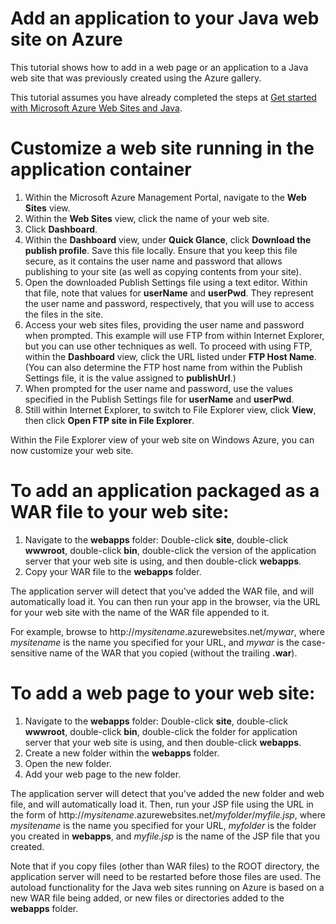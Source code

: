 <properties linkid="develop-java-tutorials-web-site-add-app" urlDisplayName="Add an application to your Java web site" pageTitle="Add an application to your Java web site" metaKeywords="" description="This tutorial shows you how to add a page or application to your Java web site on Microsoft Azure." metaCanonical="" services="web-sites" documentationCenter="Java" title="Add an application to your Java web site" videoId="" scriptId="" authors="waltpo" solutions="" manager="keboyd" editor="mollybos" />

# Add an application to your Java web site on Azure

This tutorial shows how to add in a web page or an application to a Java web site that was previously created using the Azure gallery.

This tutorial assumes you have already completed the steps at [Get started with Microsoft Azure Web Sites and Java](../web-sites-java-get-started).

# Customize a web site running in the application container

1. Within the Microsoft Azure Management Portal, navigate to the **Web Sites** view.
2. Within the **Web Sites** view, click the name of your web site.
3. Click **Dashboard**.
4. Within the **Dashboard** view, under **Quick Glance**, click **Download the publish profile**. Save this file locally. Ensure that you keep this file secure, as it contains the user name and password that allows publishing to your site (as well as copying contents from your site).
5. Open the downloaded Publish Settings file using a text editor. Within that file, note that values for **userName** and **userPwd**. They represent the user name and password, respectively, that you will use to access the files in the site.
6. Access your web sites files, providing the user name and password when prompted. This example will use FTP from within Internet Explorer, but you can use other techniques as well. To proceed with using FTP, within the **Dashboard** view, click the URL listed under **FTP Host Name**. (You can also determine the FTP host name from within the Publish Settings file, it is the value assigned to **publishUrl**.) 
7. When prompted for the user name and password, use the values specified in the Publish Settings file for **userName** and **userPwd**. 
8. Still within Internet Explorer, to switch to File Explorer view, click **View**, then click **Open FTP site in File Explorer**.

Within the File Explorer view of your web site on Windows Azure, you can now customize your web site. 

# To add an application packaged as a WAR file to your web site:

1. Navigate to the **webapps** folder: Double-click **site**, double-click **wwwroot**, double-click **bin**, double-click the version of the application server that your web site is using, and then double-click **webapps**. 
2. Copy your WAR file to the **webapps** folder.

The application server will detect that you've added the WAR file, and will automatically load it. You can then run your app in the browser, via the URL for your web site with the name of the WAR file appended to it. 

For example, browse to http://*mysitename*.azurewebsites.net/*mywar*, where *mysitename* is the name you specified for your URL, and *mywar* is the case-sensitive name of the WAR that you copied (without the trailing **.war**).

# To add a web page to your web site:
1. Navigate to the **webapps** folder: Double-click **site**, double-click **wwwroot**, double-click **bin**, double-click the folder for application server that your web site is using, and then double-click **webapps**. 
2. Create a new folder within the **webapps** folder.
3. Open the new folder.
4. Add your web page to the new folder. 
 
The application server will detect that you've added the new folder and web file, and will automatically load it. 
Then, run your JSP file using the URL in the form of http://*mysitename*.azurewebsites.net/*myfolder*/*myfile.jsp*, where *mysitename* is the name you specified for your URL, *myfolder* is the folder you created in **webapps**, and *myfile.jsp* is the name of the JSP file that you created.

Note that if you copy files (other than WAR files) to the ROOT directory, the application server will need to be restarted before those files are used. The autoload functionality for the Java web sites running on Azure is based on a new WAR file being added, or new files or directories added to the **webapps** folder.  